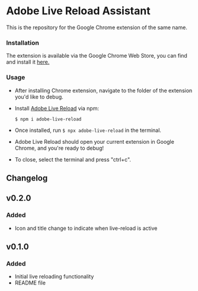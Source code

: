# Adobe Live Reload Assistant
This is the repository for the Google Chrome extension of the same name.

### Installation
The extension is available via the Google Chrome Web Store, you can find and install it [here.](https://chrome.google.com/webstore/detail/adobe-live-reload-assista/joafdcjjakhckimnpgadofhoeoohllfk)

### Usage
- After installing Chrome extension, navigate to the folder of the extension you'd like to debug.

- Install [Adobe Live Reload](https://github.com/duncanlutz/adobe-live-reload) via npm:

     `$ npm i adobe-live-reload`

- Once installed, run `$ npx adobe-live-reload` in the terminal.

- Adobe Live Reload should open your current extension in Google Chrome, and you're ready to debug!

- To close, select the terminal and press "ctrl+c".

## Changelog

## v0.2.0
### Added
- Icon and title change to indicate when live-reload is active

## v0.1.0
### Added
- Initial live reloading functionality
- README file